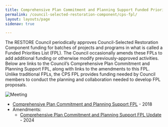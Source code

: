 ```yaml
---
title: Comprehensive Plan Commitment and Planning Support Funded Priorities List
permalink: /council-selected-restoration-component/cps-fpl/
layout: layouts/page
sidenav: true

---
```

The RESTORE Council periodically approves Council-Selected Restoration Component funding for batches of projects and programs in what is called a Funded Priorities List (FPL). The Council occasionally amends these FPLs to add additional funding or otherwise modify previously-approved activities. Below are links to the Council’s Comprehensive Plan Commitment and Planning Support FPL, along with links to the amendments to this FPL. Unlike traditional FPLs, the CPS FPL provides funding needed by Council members to conduct the planning and collaboration needed to develop FPL proposals.

![Meeting ](/sites/default/files/styles/full_width/public/2025-03/20220518_090145_1.jpg?itok=AtbWJyxx)

*   [Comprehensive Plan Commitment and Planning Support FPL](/sites/default/files/2025-01/2017_CPS_FPL_Final.pdf) - 2018
*   Amendments:
    *   [Comprehensive Plan Commitment and Planning Support FPL Update](/sites/default/files/2025-01/CPS_FPL_2023_Amendment_508.pdf) - 2024